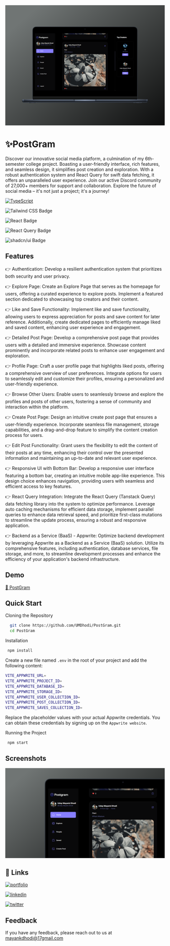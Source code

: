 <img src="https://github.com/UMDhodi/PostGram/blob/main/mockup1.png" alt="banner" >

# ✨PostGram

Discover our innovative social media platform, a culmination of my 6th-semester college project. Boasting a user-friendly interface, rich features, and seamless design, it simplifies post creation and exploration. With a robust authentication system and React Query for swift data fetching, it offers an unparalleled user experience. Join our active Discord community of 27,000+ members for support and collaboration. Explore the future of social media – it's not just a project; it's a journey!


[![TypeScript](https://img.shields.io/badge/TypeScript-007ACC?style=for-the-badge&logo=typescript&logoColor=white)](https://www.typescriptlang.org/)

![Tailwind CSS Badge](https://img.shields.io/badge/Tailwind%20CSS-06B6D4?logo=tailwindcss&logoColor=fff&style=flat-square)

![React Badge](https://img.shields.io/badge/React-61DAFB?logo=react&logoColor=000&style=flat-square)

![React Query Badge](https://img.shields.io/badge/React%20Query-FF4154?logo=reactquery&logoColor=fff&style=flat-square)

![shadcn/ui Badge](https://img.shields.io/badge/shadcn%2Fui-000?logo=shadcnui&logoColor=fff&style=flat-square)


## Features

👉 Authentication: Develop a resilient authentication system that prioritizes both security and user privacy.

👉 Explore Page: Create an Explore Page that serves as the homepage for users, offering a curated experience to explore posts. Implement a featured section dedicated to showcasing top creators and their content.

👉 Like and Save Functionality: Implement like and save functionality, allowing users to express appreciation for posts and save content for later reference. Additionally, create dedicated pages to efficiently manage liked and saved content, enhancing user experience and engagement.

👉 Detailed Post Page: Develop a comprehensive post page that provides users with a detailed and immersive experience. Showcase content prominently and incorporate related posts to enhance user engagement and exploration.

👉 Profile Page: Craft a user profile page that highlights liked posts, offering a comprehensive overview of user preferences. Integrate options for users to seamlessly edit and customize their profiles, ensuring a personalized and user-friendly experience.

👉 Browse Other Users: Enable users to seamlessly browse and explore the profiles and posts of other users, fostering a sense of community and interaction within the platform.

👉 Create Post Page: Design an intuitive create post page that ensures a user-friendly experience. Incorporate seamless file management, storage capabilities, and a drag-and-drop feature to simplify the content creation process for users.

👉 Edit Post Functionality: Grant users the flexibility to edit the content of their posts at any time, enhancing their control over the presented information and maintaining an up-to-date and relevant user experience.

👉 Responsive UI with Bottom Bar: Develop a responsive user interface featuring a bottom bar, creating an intuitive mobile app-like experience. This design choice enhances navigation, providing users with seamless and efficient access to key features.

👉 React Query Integration: Integrate the React Query (Tanstack Query) data fetching library into the system to optimize performance. Leverage auto caching mechanisms for efficient data storage, implement parallel queries to enhance data retrieval speed, and prioritize first-class mutations to streamline the update process, ensuring a robust and responsive application.

👉 Backend as a Service (BaaS) - Appwrite: Optimize backend development by leveraging Appwrite as a Backend as a Service (BaaS) solution. Utilize its comprehensive features, including authentication, database services, file storage, and more, to streamline development processes and enhance the efficiency of your application's backend infrastructure. 



## Demo

[🔗 PostGram](https://postgram-eg.netlify.app/)

## Quick Start

Cloning the Repository

```bash
  git clone https://github.com/UMDhodi/PostGram.git
  cd PostGram
```

Installation 

```bash
 npm install
```

Create a new file named `.env` in the root of your project and add the following content:

```bash
VITE_APPWRITE_URL=
VITE_APPWRITE_PROJECT_ID=
VITE_APPWRITE_DATABASE_ID=
VITE_APPWRITE_STORAGE_ID=
VITE_APPWRITE_USER_COLLECTION_ID=
VITE_APPWRITE_POST_COLLECTION_ID=
VITE_APPWRITE_SAVES_COLLECTION_ID=
```
Replace the placeholder values with your actual Appwrite credentials. You can obtain these credentials by signing up on the `Appwrite website`.

Running the Project 

```bash
 npm start
```
## Screenshots
<img src="https://github.com/UMDhodi/PostGram/blob/main/mockup2.png" alt="project-screenshot" >


## 🔗 Links
[![portfolio](https://img.shields.io/badge/my_portfolio-000?style=for-the-badge&logo=ko-fi&logoColor=white)](https://udaymayankdhodi.netlify.app/)

[![linkedin](https://img.shields.io/badge/linkedin-0A66C2?style=for-the-badge&logo=linkedin&logoColor=white)](https://www.linkedin.com/in/mayank-dhodi-a2713a173/)

[![twitter](https://img.shields.io/badge/twitter-1DA1F2?style=for-the-badge&logo=twitter&logoColor=white)](https://twitter.com/MayankDhodi8)


## Feedback

If you have any feedback, please reach out to us at mayankdhodi@17gmail.com
